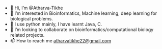 - 👋 Hi, I’m @Atharva-Tikhe
- 👀 I’m interested in Bioinformatics, Machine learning, deep learning for biological problems.
- 🌱 I use python mainly, I have learnt Java, C.
- 💞️ I’m looking to collaborate on bioinformatics/computational biology related projects.
- 📫 How to reach me atharvatikhe22@gmail.com

<!---
Atharva-Tikhe/Atharva-Tikhe is a ✨ special ✨ repository because its `README.md` (this file) appears on your GitHub profile.
You can click the Preview link to take a look at your changes.
--->
